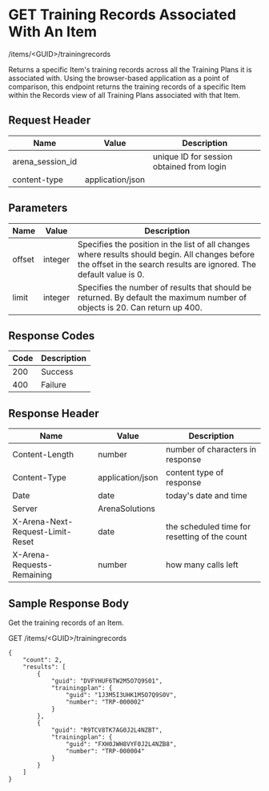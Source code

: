 # GET Training Records Associated With An Item


/items/&lt;GUID&gt;/trainingrecords

Returns a specific Item's training records across all the  Training Plans it is associated with. Using the browser\-based application as a point of comparison, this endpoint returns the training records of a specific Item within the Records view of all Training Plans associated with that Item.

## Request Header

| Name<br> | Value<br> | Description<br> |
|  --- |  --- |  --- | 
| arena_session_id<br> |   | unique ID for session obtained from login<br> |
| content\-type<br> | application/json<br> |   |

## Parameters

| Name<br> | Value<br> | Description<br> |
|  --- |  --- |  --- | 
| offset<br> | integer<br> | Specifies the position in the list of all changes where results should begin. All changes before the offset in the search results are ignored. The default value is 0.<br> |
| limit<br> | integer<br> | Specifies the number of results that should be returned. By default the maximum number of objects is 20. Can return up 400.<br> |

## Response Codes

| Code<br> | Description<br> |
|  --- |  --- | 
| 200<br> | Success<br> |
| 400<br> | Failure<br> |

## Response Header

| Name<br> | Value<br> | Description<br> |
|  --- |  --- |  --- | 
| Content\-Length<br> | number<br> | number of characters in response<br> |
| Content\-Type<br> | application/json<br> | content type of response<br> |
| Date<br> | date<br> | today's date and time<br> |
| Server<br> | ArenaSolutions<br> |   |
| X\-Arena\-Next\-Request\-Limit\-Reset<br> | date<br> | the scheduled time for resetting of the count<br> |
| X\-Arena\-Requests\-Remaining<br> | number<br> | how many calls left<br> |

## Sample Response Body
Get the training records of  an Item.



GET /items/&lt;GUID&gt;/trainingrecords

```
{
    "count": 2,
    "results": [
        {
            "guid": "DVFYHUF6TW2M5O7Q9S01",
            "trainingplan": {
                "guid": "1J3M5I3UHK1M5O7Q9S0V",
                "number": "TRP-000002"
            }
        },
        {
            "guid": "R9TCV8TK7AG0J2L4NZBT",
            "trainingplan": {
                "guid": "FXH0JWH8VYF0J2L4NZB8",
                "number": "TRP-000004"
            }
        }
    ]
}     
```

